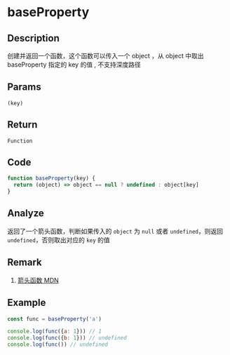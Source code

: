 # baseProperty 

## Description 
创建并返回一个函数，这个函数可以传入一个 object ，从 object 中取出 baseProperty 指定的 key 的值 , 不支持深度路径
## Params
`(key)`
## Return
`Function`

## Code
```js
function baseProperty(key) {
  return (object) => object == null ? undefined : object[key]
}
```
## Analyze
返回了一个箭头函数，判断如果传入的 `object` 为 `null` 或者 `undefined`，则返回 `undefined`，否则取出对应的 `key` 的值
## Remark
1. [箭头函数 MDN](https://developer.mozilla.org/zh-CN/docs/Web/JavaScript/Reference/Functions/Arrow_functions)
## Example
```js
const func = baseProperty('a')

console.log(func({a: 1})) // 1
console.log(func({b: 1})) // undefined
console.log(func()) // undefined
```
